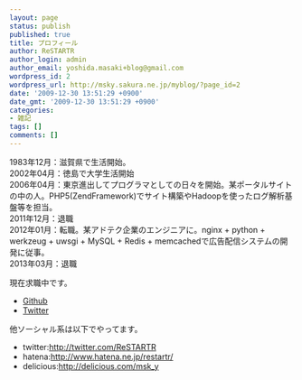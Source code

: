 ```yaml
---
layout: page
status: publish
published: true
title: プロフィール
author: ReSTARTR
author_login: admin
author_email: yoshida.masaki+blog@gmail.com
wordpress_id: 2
wordpress_url: http://msky.sakura.ne.jp/myblog/?page_id=2
date: '2009-12-30 13:51:29 +0900'
date_gmt: '2009-12-30 13:51:29 +0900'
categories:
- 雑記
tags: []
comments: []
---
```

<div id="_mcePaste">1983年12月：滋賀県で生活開始。</div>
<div>2002年04月：徳島で大学生活開始</div>
<div>2006年04月：東京進出してプログラマとしての日々を開始。某ポータルサイトの中の人。PHP5(ZendFramework)でサイト構築やHadoopを使ったログ解析基盤等を担当。</div>
<div>2011年12月：退職</div>
<div>2012年01月：転職。某アドテク企業のエンジニアに。nginx + python + werkzeug + uwsgi + MySQL + Redis + memcachedで広告配信システムの開発に従事。</div>
<div>2013年03月：退職</div>
<p></p>
<div>現在求職中です。</div>
<div>
<ul>
<li><a href="https://github.com/ReSTARTR">Github</a></li>
<li><a href="https://twitter.com/ReSTARTR">Twitter</a></li>
</ul>
<p>他ソーシャル系は以下でやってます。</p>
</div>
<div>
<ul>
<li>twitter:<a href="http://twitter.com/ReSTARTR" target="_blank">http://twitter.com/ReSTARTR</a></li>
<li>hatena:<a href="http://www.hatena.ne.jp/restartr/" target="_blank">http://www.hatena.ne.jp/restartr/</a></li>
<li>delicious:<a href="http://delicious.com/msk_y" target="_blank">http://delicious.com/msk_y</a></li>
</ul>
</div>
